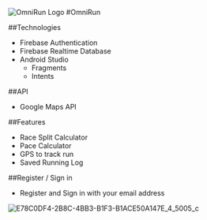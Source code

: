 ![OmniRun Logo](https://github.com/Rohan-Dalal/OmniRun-Hub/assets/133245983/ac75c69d-42cb-4a64-a9bd-5ca0fdd9556b)
#OmniRun

##Technologies
* Firebase Authentication
* Firebase Realtime Database
* Android Studio
  * Fragments
  * Intents

##API
* Google Maps API

##Features
* Race Split Calculator
* Pace Calculator
* GPS to track run
* Saved Running Log

##Register / Sign in
* Register and Sign in with your email address

![E78C0DF4-2B8C-4BB3-B1F3-B1ACE50A147E_4_5005_c](https://github.com/Rohan-Dalal/OmniRun-Hub/assets/133245983/41fea3c4-3097-45c3-883a-85681d269386)
